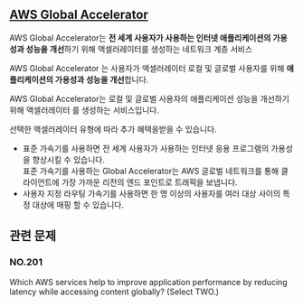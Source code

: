 ## [AWS Global Accelerator](https://docs.aws.amazon.com/ko_kr/global-accelerator/latest/dg/what-is-global-accelerator.html)

AWS Global Accelerator는 **전 세계 사용자가 사용하는 인터넷 애플리케이션의 가용성과 성능을 개선**하기 위해 액셀러레이터를 생성하는 네트워크 계층 서비스

AWS Global Accelerator 는 사용자가 액셀러레이터 로컬 및 글로벌 사용자를 위해 **애플리케이션의 가용성과 성능을 개선**합니다. 

AWS Global Accelerator는 로컬 및 글로벌 사용자의 애플리케이션 성능을 개선하기 위해 액셀러레이터 를 생성하는 서비스입니다. 

선택한 액셀러레이터 유형에 따라 추가 혜택을받을 수 있습니다.

   * 표준 가속기를 사용하면 전 세계 사용자가 사용하는 인터넷 응용 프로그램의 가용성을 향상시킬 수 있습니다.<br/> 표준 가속기를 사용하는 Global Accelerator는 AWS 글로벌 네트워크를 통해 클라이언트에 가장 가까운 리전의 엔드 포인트로 트래픽을 보냅니다.
   * 사용자 지정 라우팅 가속기를 사용하면 한 명 이상의 사용자를 여러 대상 사이의 특정 대상에 매핑 할 수 있습니다.

## 관련 문제

### NO.201 
Which AWS services help to improve application performance by reducing latency while accessing content globally? (Select TWO.)

